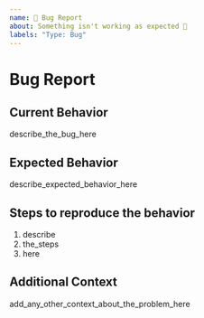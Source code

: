 ```yaml
---
name: 🐛 Bug Report
about: Something isn't working as expected 🤔
labels: "Type: Bug"
---
```


# Bug Report

## Current Behavior

describe_the_bug_here

## Expected Behavior

describe_expected_behavior_here

## Steps to reproduce the behavior

1. describe
2. the_steps
3. here

## Additional Context

add_any_other_context_about_the_problem_here
